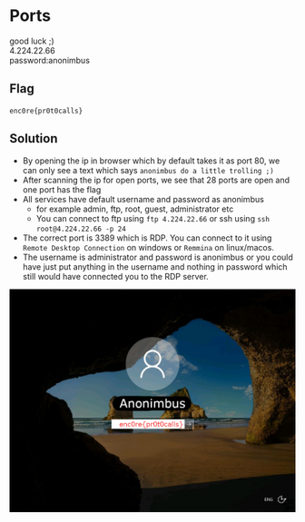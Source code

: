 # Ports
good luck ;)<br>
4.224.22.66<br>
password:anonimbus

## Flag
```
enc0re{pr0t0calls}
```

## Solution
* By opening the ip in browser which by default takes it as port 80, we can only see a text which says `anonimbus do a little trolling ;)`
* After scanning the ip for open ports, we see that 28 ports are open and one port has the flag
* All services have default username and password as anonimbus
	* for example admin, ftp, root, guest, administrator etc
	* You can connect to ftp using `ftp 4.224.22.66` or ssh using `ssh root@4.224.22.66 -p 24`
* The correct port is 3389 which is RDP. You can connect to it using `Remote Desktop Connection` on windows or `Remmina` on linux/macos.
* The username is administrator and password is anonimbus or you could have just put anything in the username and nothing in password which still would have connected you to the RDP server.

![answer](rdp.jpg)
